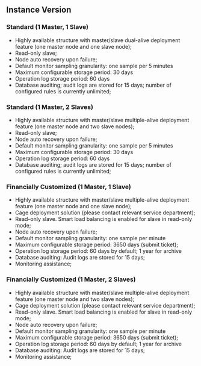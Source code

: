 ## Instance Version
### Standard (1 Master, 1 Slave)
- Highly available structure with master/slave dual-alive deployment feature (one master node and one slave node);
- Read-only slave;
- Node auto recovery upon failure;
- Default monitor sampling granularity: one sample per 5 minutes
- Maximum configurable storage period: 30 days
- Operation log storage period: 60 days
- Database auditing; audit logs are stored for 15 days; number of configured rules is currently unlimited;


### Standard (1 Master, 2 Slaves)
- Highly available structure with master/slave multiple-alive deployment feature (one master node and two slave nodes);
- Read-only slave;
- Node auto recovery upon failure;
- Default monitor sampling granularity: one sample per 5 minutes
- Maximum configurable storage period: 30 days
- Operation log storage period: 60 days
- Database auditing; audit logs are stored for 15 days; number of configured rules is currently unlimited;


### Financially Customized (1 Master, 1 Slave)
- Highly available structure with master/slave multiple-alive deployment feature (one master node and one slave node);
- Cage deployment solution (please contact relevant service department);
- Read-only slave. Smart load balancing is enabled for slave in read-only mode;
- Node auto recovery upon failure;
- Default monitor sampling granularity: one sample per minute
- Maximum configurable storage period: 3650 days (submit ticket);
- Operation log storage period: 60 days by default; 1 year for archive
- Database auditing: Audit logs are stored for 15 days;
- Monitoring assistance;


### Financially Customized (1 Master, 2 Slaves)
- Highly available structure with master/slave multiple-alive deployment feature (one master node and two slave nodes);
- Cage deployment solution (please contact relevant service department);
- Read-only slave. Smart load balancing is enabled for slave in read-only mode;
- Node auto recovery upon failure;
- Default monitor sampling granularity: one sample per minute
- Maximum configurable storage period: 3650 days (submit ticket);
- Operation log storage period: 60 days by default; 1 year for archive
- Database auditing: Audit logs are stored for 15 days;
- Monitoring assistance;



